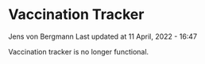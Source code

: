 Vaccination Tracker
================
Jens von Bergmann
Last updated at 11 April, 2022 - 16:47

Vaccination tracker is no longer functional.
